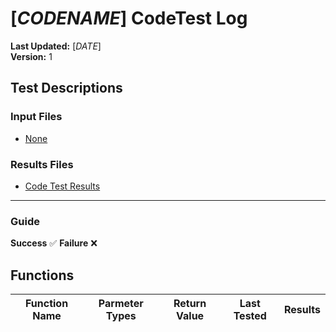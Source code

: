 # [$CODENAME$] CodeTest Log

__Last Updated:__ [$DATE$]  
__Version:__ 1

## Test Descriptions

### Input Files

- [None](./)

### Results Files

- [Code Test Results](../CodeTests/_Code_Results/[$CODENAME$])

---

### Guide

__Success__ :white_check_mark:
__Failure__ :x:

## Functions

|Function Name |Parmeter Types | Return Value | Last Tested | Results |
|---|---|---|---|:---:
